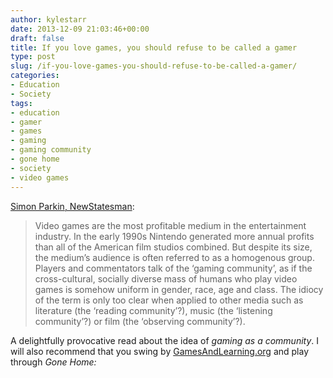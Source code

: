 ```yaml
---
author: kylestarr
date: 2013-12-09 21:03:46+00:00
draft: false
title: If you love games, you should refuse to be called a gamer
type: post
slug: /if-you-love-games-you-should-refuse-to-be-called-a-gamer/
categories:
- Education
- Society
tags:
- education
- gamer
- games
- gaming
- gaming community
- gone home
- society
- video games
---
```


[Simon Parkin, NewStatesman](http://www.newstatesman.com/if-you-love-games-you-are-not-a-gamer):

> Video games are the most profitable medium in the entertainment industry. In the early 1990s Nintendo generated more annual profits than all of the American film studios combined. But despite its size, the medium’s audience is often referred to as a homogenous group. Players and commentators talk of the ‘gaming community’, as if the cross-cultural, socially diverse mass of humans who play video games is somehow uniform in gender, race, age and class. The idiocy of the term is only too clear when applied to other media such as literature (the ‘reading community’?), music (the ‘listening community’?) or film (the ‘observing community’?).

A delightfully provocative read about the idea of _gaming as a community_. I will also recommend that you swing by [GamesAndLearning.org](http://www.gamesandlearning.org) and play through _Gone Home:_
